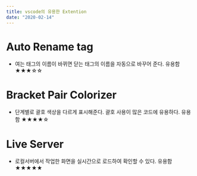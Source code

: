 ```yaml
---
title: vscode의 유용한 Extention
date: "2020-02-14"
---
```


# Auto Rename tag
- 여는 태그의 이름이 바뀌면 닫는 태그의 이름을 자동으로 바꾸어 준다.
유용함 ★★★☆☆

# Bracket Pair Colorizer
- 단계별로 괄호 색상을 다르게 표시해준다. 괄호 사용이 많은 코드에 유용하다.
유용함 ★★★★☆

# Live Server
- 로컬서버에서 작업한 화면을 실시간으로 로드하여 확인할 수 있다.
유용함 ★★★★★




